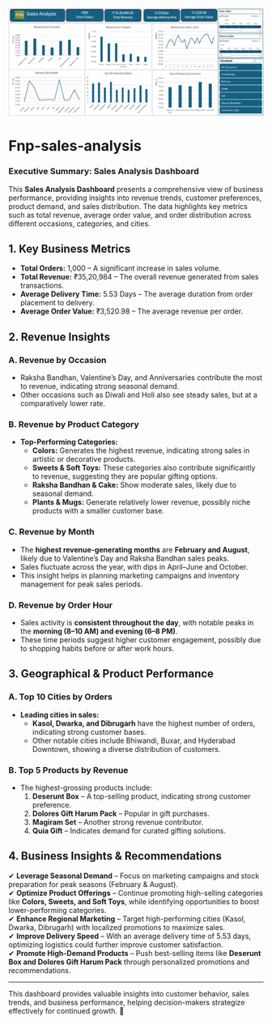 

![Sales Dashboard](FNP_Dashboard.png)

# Fnp-sales-analysis
### **Executive Summary: Sales Analysis Dashboard**  

This **Sales Analysis Dashboard** presents a comprehensive view of business performance, providing insights into revenue trends, customer preferences, product demand, and sales distribution. The data highlights key metrics such as total revenue, average order value, and order distribution across different occasions, categories, and cities.  

## **1. Key Business Metrics**  
- **Total Orders:** 1,000 – A significant increase in sales volume.  
- **Total Revenue:** ₹35,20,984 – The overall revenue generated from sales transactions.  
- **Average Delivery Time:** 5.53 Days – The average duration from order placement to delivery.  
- **Average Order Value:** ₹3,520.98 – The average revenue per order.  

## **2. Revenue Insights**  

### **A. Revenue by Occasion**  
- Raksha Bandhan, Valentine’s Day, and Anniversaries contribute the most to revenue, indicating strong seasonal demand.  
- Other occasions such as Diwali and Holi also see steady sales, but at a comparatively lower rate.  

### **B. Revenue by Product Category**  
- **Top-Performing Categories:**  
  - **Colors:** Generates the highest revenue, indicating strong sales in artistic or decorative products.  
  - **Sweets & Soft Toys:** These categories also contribute significantly to revenue, suggesting they are popular gifting options.  
  - **Raksha Bandhan & Cake:** Show moderate sales, likely due to seasonal demand.  
  - **Plants & Mugs:** Generate relatively lower revenue, possibly niche products with a smaller customer base.  

### **C. Revenue by Month**  
- The **highest revenue-generating months** are **February and August**, likely due to Valentine’s Day and Raksha Bandhan sales peaks.  
- Sales fluctuate across the year, with dips in April–June and October.  
- This insight helps in planning marketing campaigns and inventory management for peak sales periods.  

### **D. Revenue by Order Hour**  
- Sales activity is **consistent throughout the day**, with notable peaks in the **morning (8–10 AM) and evening (6–8 PM)**.  
- These time periods suggest higher customer engagement, possibly due to shopping habits before or after work hours.  

## **3. Geographical & Product Performance**  

### **A. Top 10 Cities by Orders**  
- **Leading cities in sales:**  
  - **Kasol, Dwarka, and Dibrugarh** have the highest number of orders, indicating strong customer bases.  
  - Other notable cities include Bhiwandi, Buxar, and Hyderabad Downtown, showing a diverse distribution of customers.  

### **B. Top 5 Products by Revenue**  
- The highest-grossing products include:  
  1. **Deserunt Box** – A top-selling product, indicating strong customer preference.  
  2. **Dolores Gift Harum Pack** – Popular in gift purchases.  
  3. **Magiram Set** – Another strong revenue contributor.  
  4. **Quia Gift** – Indicates demand for curated gifting solutions.  

## **4. Business Insights & Recommendations**  
✔ **Leverage Seasonal Demand** – Focus on marketing campaigns and stock preparation for peak seasons (February & August).  
✔ **Optimize Product Offerings** – Continue promoting high-selling categories like **Colors, Sweets, and Soft Toys**, while identifying opportunities to boost lower-performing categories.  
✔ **Enhance Regional Marketing** – Target high-performing cities (Kasol, Dwarka, Dibrugarh) with localized promotions to maximize sales.  
✔ **Improve Delivery Speed** – With an average delivery time of 5.53 days, optimizing logistics could further improve customer satisfaction.  
✔ **Promote High-Demand Products** – Push best-selling items like **Deserunt Box and Dolores Gift Harum Pack** through personalized promotions and recommendations.  

---

This dashboard provides valuable insights into customer behavior, sales trends, and business performance, helping decision-makers strategize effectively for continued growth. 🚀
